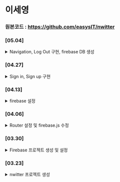 #  이세영
### 원본코드 : https://github.com/easysIT/nwitter

### [05.04]
<details>
<summary>Navigation, Log Out 구현, firebase DB 생성</summary>

```
- firebase 콘솔 : 

- fibase.js : firebaseInstance 추가
- Auth.js : firebaseInstance 추가, onSocialClick 메소드 구현
- Navigation.js : 파일 생성  
- Router.js : import Navigation , Redirect 설정 추가 (주석 처리됨)
- Profile.js : Log Out 버튼 추가, history 변수 추가

```

</details>

### [04.27]
<details>
<summary>Sign in, Sign up 구현</summary>

```
- 로그인 기능을 위한 코드 수정
    1. Auth.js - 회원가입 , 로그인 폼 및 메소드 작성
    2. App.js - 로그인이 성공한 경우 Home 으로 이동시킴. 

- firebase 에 로그인, 회원가입이 반영되는지 확인
    1. firebase 콘솔에 접속 -> Authentication -> Users 에서 확인할 수 있음.

```

</details>

### [04.13]
<details>
<summary>firebase 설정</summary>

```
- firebase 설정 변경
    1. firebase 콘솔에 접속 Authentication 
    2. 로그인 제공업체 추가 (이메일/비밀번호 , Google, GitHub)
    3. GitHub 추가시 : GitHub 접속 > Settings > Developer settings > OAuth Apps > 새로운 앱 추가

- firebase API 키 인증 에러 발견 
    - Uncaught FirebaseError: Firebase: Error (auth/invalid-api-key). 
    - 해당 에러는 API 키를 제대로 들어가지 않는 상태라 발생한 에러
    - .env , firebase version , 각 js 파일 이상 없음
    - 해결 방법 : .env 가 작동을 안하고 있는것 같아서 dotenv 라이브러리 추가
    - 명령어 : npm i dotenv --save

- Auth.js 코드 추가 : 로그인 및 회원가입 기능 추가
```

</details>

### [04.06]
<details>
<summary>Router 설정 및 firebase.js 수정</summary>

```
- firebase.js 수정 // fbase.js 으로 파일명 변경 및 코드 수정 
    < firebase 버전 에러시 참고 >
    //to use firebase app
    import firebase from 'firebase/app'; //older version
    import firebase from 'firebase/compat/app'; //v9

    //to use auth
    import 'firebase/auth'; //older version
    import 'firebase/compat/auth'; //v9

    //to use firestore
    import 'firebase/firestore'; //Older Version
    import 'firebase/compat/firestore'; //v9

- jsconfig.json 추가 // 절대경로 지정을 위한 설정파일
- App.js 코드 수정 // useState 사용
- npm i react-router-dom@5.2.0 // 버전 수정
- Router.js 코드 추가 (로그인 상태 변수로 Auth, Home 분기점 추가)
```
</details>

### [03.30]
<details>
<summary>Firebase 프로젝트 생성 및 설정</summary>

- firebase 사이트 
1. 프로젝트 이름 : nwitter /
2. 생성 시 google analytics 해제
3. 웹앱 선택

- firebase 설치 (안되는 경우에는 cli 가 관리자 권한인지 확인)
```
npm install firebase
```

- src/firebase.js 생성 후 붙여넣기
```
// Import the functions you need from the SDKs you need
import { initializeApp } from "firebase/app";
// TODO: Add SDKs for Firebase products that you want to use
// https://firebase.google.com/docs/web/setup#available-libraries

...

// Initialize Firebase
const app = initializeApp(firebaseConfig);
```

- firebase Import 시키기
index.js
```
[Firebase 8버전 이하]
import firebase from 'firebase/app';
import 'firebase/auth';
import 'firebase/firestore';

[Firebase 9버전 이하]
import firebase from 'firebase/compat/app';
import 'firebase/compat/auth';
import 'firebase/compat/firestore';
```

- env 파일 환경 변수 (비밀키) 설정
1.  ~/.env 생성
2. firebase.js -> Config 내용 삽입
```
REACT_APP_API_KEY = ... 
REACT_APP_AUTH_DOMAIN = ... 
REACT_APP_PROJECT_ID = ...
REACT_APP_STORAGE_BUCKET = ... 
REACT_APP_MESSAGING_SENDER_ID = ... 
REACT_APP_APP_ID = ...
```
- gitignore에 .env 추가

- firebase.js에서 firebaseConfig의 value 값 env으로 변경
```
  apiKey: process.env.REACT_APP_API_KEY,
  ...
```

- src/routes 폴더 생성
```
Auth / EditProfile / Home / Profile JS 파일 생성
각 파일에 아래 내용 추가

const 파일명 = () => <span>파일명</span>

export default 파일명
```
- src/components 폴더 생성
App.js 파일 이동


- components/Router.js 생성
```
import { HashRouter as Router, Route, Swich } from "react-router-dom";

const AppRouter = () => {
    return (
        <Router>
            <Swich>
                <Route />
            </Swich>
        </Router>
    )
}

export default AppRouter
```

</details>

### [03.23]
<details>
<summary>nwitter 프로젝트 생성</summary>

npx create-react-app 프로젝트명

Git 명령어
```
- git init // .git 파일 생성
- git remote origin add [주소] // github 레포지토리와 연동
- git add . // 작업한 파일 추가
- git commit -m "커밋 메세지" // commit 진행
- git push origin master // 푸시 진행
```

<details>
<summary>파일 수정</summary>

- package.json
- index.js
- App.js 
</details>

<details>
<summary>파일 삭제</summary>

App.css / App.test.js / index.css / logo.svg / reportWebVitals.js / setupTest.js 
</details>
<details>
